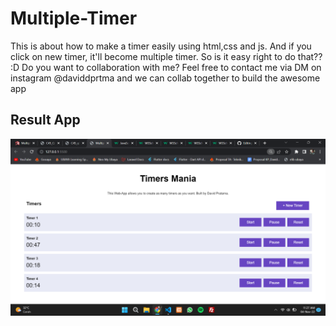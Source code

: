 # Multiple-Timer

This is about how to make a timer easily using html,css and js. And if you click on new timer, it'll become multiple timer. So is it easy right to do that?? :D 
Do you want to collaboration with me? Feel free to contact me via DM on instagram @daviddprtma and we can collab together to build the awesome app 

## Result App
<img src="result.png"></img>
